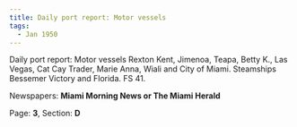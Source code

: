 ```yaml
---  
title: Daily port report: Motor vessels  
tags:  
  - Jan 1950  
---  
```

  
Daily port report: Motor vessels Rexton Kent, Jimenoa, Teapa, Betty K., Las Vegas, Cat Cay Trader, Marie Anna, Wiali and City of Miami. Steamships Bessemer Victory and Florida. FS 41.  
  
Newspapers: **Miami Morning News or The Miami Herald**  
  
Page: **3**, Section: **D** 
